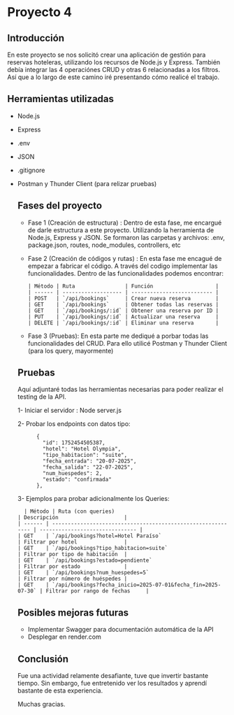 # Proyecto 4
## Introducción
En este proyecto se nos solicitó crear una aplicación de gestión para reservas hoteleras, utilizando los recursos de Node.js y Express. 
También debía integrar las 4 operaciónes CRUD y otras 6 relacionadas a los filtros.
Así que a lo largo de este camino iré presentando cómo realicé el trabajo.

## Herramientas utilizadas
- Node.js
- Express
- .env
- JSON
- .gitignore
- Postman y Thunder Client (para relizar pruebas)

  ## Fases del proyecto
  - Fase 1 (Creación de estructura) : Dentro de esta fase, me encargué de darle estructura a este proyecto. Utilizando la herramienta de Node.js, Express y JSON.
  Se formaron las carpetas y archivos: .env, package.json, routes, node_modules, controllers, etc

  - Fase 2 (Creación de códigos y rutas) : En esta fase me encagué de empezar a fabricar el código. A través del codigo implementar las funcionalidades.
  Dentro de las funcionalidades podemos encontrar:


        | Método | Ruta                | Función                    |
        | ------ | ------------------- | -------------------------- |
        | POST   | `/api/bookings`     | Crear nueva reserva        |
        | GET    | `/api/bookings`     | Obtener todas las reservas |
        | GET    | `/api/bookings/:id` | Obtener una reserva por ID |
        | PUT    | `/api/bookings/:id` | Actualizar una reserva     |
        | DELETE | `/api/bookings/:id` | Eliminar una reserva       |


  - Fase 3 (Pruebas): En esta parte me dediqué a porbar todas las funcionalidades del CRUD. Para ello utilicé Postman y Thunder Client (para los query, mayormente)


  ## Pruebas

  Aquí adjuntaré todas las herramientas necesarias para poder realizar el testing de la API.


  1- Iniciar el servidor : Node server.js

  2- Probar los endpoints con datos tipo:

            {
              "id": 1752454505387,
              "hotel": "Hotel Olympia",
              "tipo_habitacion": "suite",
              "fecha_entrada": "20-07-2025",
              "fecha_salida": "22-07-2025",
              "num_huespedes": 2,
              "estado": "confirmada"
            },

  3- Ejemplos para probar adicionalmente los Queries:


        | Método | Ruta (con queries)                                           | Descripción                     |
      | ------ | ------------------------------------------------------------ | ------------------------------- |
      | GET    | `/api/bookings?hotel=Hotel Paraíso`                          | Filtrar por hotel               |
      | GET    | `/api/bookings?tipo_habitacion=suite`                        | Filtrar por tipo de habitación  |
      | GET    | `/api/bookings?estado=pendiente`                             | Filtrar por estado              |
      | GET    | `/api/bookings?num_huespedes=5`                              | Filtrar por número de huéspedes |
      | GET    | `/api/bookings?fecha_inicio=2025-07-01&fecha_fin=2025-07-30` | Filtrar por rango de fechas     |



  ## Posibles mejoras futuras
  
  - Implementar Swagger para documentación automática de la API
  - Desplegar en render.com


  ## Conclusión

    Fue una actividad relamente desafiante, tuve que invertir bastante tiempo. Sin embargo, fue entretenido ver los resultados y aprendí bastante de esta experiencia.

   Muchas gracias.
